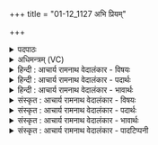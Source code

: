 +++
title = "01-12_1127 अभि प्रियम्"

+++
<details><summary>पदपाठः</summary>

अभि꣢। प्रि꣡य꣢म्। दि꣣वः꣢। प꣣द꣢म्। अ꣣ध्वर्यु꣡भिः꣢। गु꣡हा꣢꣯। हि꣣त꣢म्। सू꣡रः꣢꣯। प꣣श्यति। च꣡क्ष꣢꣯सा। ११२७।
</details>

<details><summary>अधिमन्त्रम् (VC)</summary>

- पवमानः सोमः
- असितः काश्यपो देवलो वा
- गायत्री
- षड्जः
</details>

<details><summary>हिन्दी : आचार्य रामनाथ वेदालंकार - विषयः</summary>

आगे पुनः परमात्मा के साक्षात्कार का वर्णन है।
</details>

<details><summary>हिन्दी : आचार्य रामनाथ वेदालंकार - पदार्थः</summary>

पदार्थान्वयभाषाः -  (प्रियम्)प्रिय, (दिवः)द्युलोक के(पदम्)प्रतिष्ठापक, (गुहा हितम्)गुफा में निहित अर्थात् गुह्य सोम नामक परमात्मा को(अध्वर्युभिः)योग-यज्ञ के अध्वर्यु-रूप योगप्रशिक्षक गुरुओं के द्वारा शिक्षा दिया हुआ(सूरः)विद्वान् उपासक(चक्षसा)अन्तर्दृष्टि से(अभि पश्यति)साक्षात्कार कर लेता है ॥१२॥
</details>

<details><summary>हिन्दी : आचार्य रामनाथ वेदालंकार - भावार्थः</summary>

भावार्थभाषाः -  सुयोग्य योगप्रशिक्षक गुरुओं से योग का अभ्यास करके उपासक जन चर्म-चक्षुओं से अदृश्य, सर्वान्तर्यामी परमात्मा की अनुभूति पाने में समर्थ हो जाते हैं ॥१२॥ इस खण्ड में गुरु-शिष्य के विषय का तथा गुरु द्वारा प्रदर्शित मार्ग से परमात्मा के साक्षात्कार का वर्णन होने से इस खण्ड की पूर्व खण्ड के साथ सङ्गति है ॥ अष्टम अध्याय में प्रथम खण्ड समाप्त ॥
</details>

<details><summary>संस्कृत : आचार्य रामनाथ वेदालंकार - विषयः</summary>

अथ पुनः परमात्मसाक्षात्कारं वर्णयति।
</details>

<details><summary>संस्कृत : आचार्य रामनाथ वेदालंकार - पदार्थः</summary>

पदार्थान्वयभाषाः -  (प्रियम्)प्रीतिपात्रम्, (दिवः)द्युलोकस्य(पदम्)प्रतिष्ठापकम्, (गुहा हितम्)गुहायां निहितम्,गुह्यं सोमं परमात्मानम्(अध्वर्युभिः)योगयज्ञस्य अध्वर्युभूतैः योगप्रशिक्षकैः गुरुभिः शिक्षितः सन्(सूरः)प्राज्ञः उपासकः(चक्षसा)अन्तर्दृष्ट्या(अभिपश्यति)साक्षात्करोति ॥१२॥
</details>

<details><summary>संस्कृत : आचार्य रामनाथ वेदालंकार - भावार्थः</summary>

भावार्थभाषाः -  सुयोग्यैर्योगप्रशिक्षकैर्गुरुभिर्योगमभ्यस्योपासक-जनाश्चर्मचक्षुर्भ्याम् अदृश्यं सर्वान्तर्यामिनं परमात्मानमनुभवितुं समर्था जायन्ते ॥१२॥ अस्मिन् खण्डे गुरशिष्यविषयस्य गुरुप्रदर्शितमार्गेण परमात्मसाक्षात्कारस्य च वर्णनादेतत्खण्डस्य पूर्वखण्डेन संगतिरस्ति ॥
</details>

<details><summary>संस्कृत : आचार्य रामनाथ वेदालंकार - पादटिप्पनी</summary>

टिप्पणी:   १. ऋ० ९।१०।९ ‘प्रियं’ इत्यत्र ‘प्रि॒या’ इति पाठः।
</details>